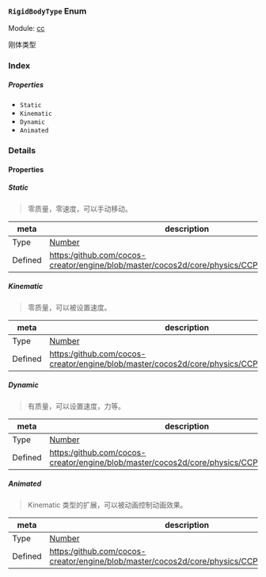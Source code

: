 ### `RigidBodyType` Enum



Module: [cc](../modules/cc.md)




刚体类型

### Index

##### Properties

  - `Static`
  - `Kinematic`
  - `Dynamic`
  - `Animated`

### Details

#### Properties


##### Static

> 零质量，零速度，可以手动移动。

| meta | description |
|------|-------------|
| Type | <a href="https://developer.mozilla.org/en/JavaScript/Reference/Global_Objects/Number" class="crosslink external" target="_blank">Number</a> |
| Defined | [https:/github.com/cocos-creator/engine/blob/master/cocos2d/core/physics/CCPhysicsTypes.js:18](https:/github.com/cocos-creator/engine/blob/master/cocos2d/core/physics/CCPhysicsTypes.js#L18) |



##### Kinematic

> 零质量，可以被设置速度。

| meta | description |
|------|-------------|
| Type | <a href="https://developer.mozilla.org/en/JavaScript/Reference/Global_Objects/Number" class="crosslink external" target="_blank">Number</a> |
| Defined | [https:/github.com/cocos-creator/engine/blob/master/cocos2d/core/physics/CCPhysicsTypes.js:26](https:/github.com/cocos-creator/engine/blob/master/cocos2d/core/physics/CCPhysicsTypes.js#L26) |



##### Dynamic

> 有质量，可以设置速度，力等。

| meta | description |
|------|-------------|
| Type | <a href="https://developer.mozilla.org/en/JavaScript/Reference/Global_Objects/Number" class="crosslink external" target="_blank">Number</a> |
| Defined | [https:/github.com/cocos-creator/engine/blob/master/cocos2d/core/physics/CCPhysicsTypes.js:34](https:/github.com/cocos-creator/engine/blob/master/cocos2d/core/physics/CCPhysicsTypes.js#L34) |



##### Animated

> Kinematic 类型的扩展，可以被动画控制动画效果。

| meta | description |
|------|-------------|
| Type | <a href="https://developer.mozilla.org/en/JavaScript/Reference/Global_Objects/Number" class="crosslink external" target="_blank">Number</a> |
| Defined | [https:/github.com/cocos-creator/engine/blob/master/cocos2d/core/physics/CCPhysicsTypes.js:42](https:/github.com/cocos-creator/engine/blob/master/cocos2d/core/physics/CCPhysicsTypes.js#L42) |


